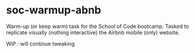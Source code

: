 # soc-warmup-abnb

Warm-up (or keep warm) task for the School of Code bootcamp.
Tasked to replicate visually (nothing interactive) the Airbnb mobile (only) website.

WiP : will continue tweaking
